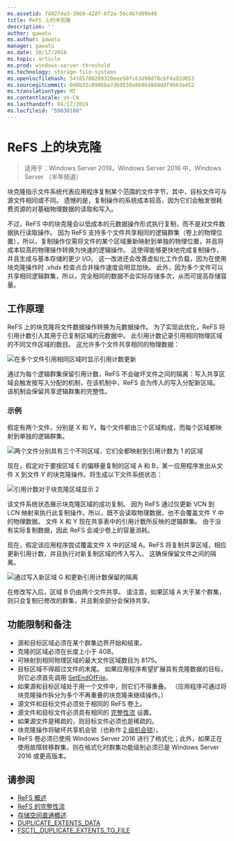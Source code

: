 ```yaml
---
ms.assetid: fd427da3-3869-428f-bf2a-56c4b7d99b40
title: ReFS 上的块克隆
description: ''
author: gawatu
ms.author: gawatu
manager: gawatu
ms.date: 10/17/2018
ms.topic: article
ms.prod: windows-server-threshold
ms.technology: storage-file-systems
ms.openlocfilehash: 54165700209320eee50fc63d98d78cbf4a92d053
ms.sourcegitcommit: 0d0b32c8986ba7db9536e0b8648d4ddf9b03e452
ms.translationtype: MT
ms.contentlocale: zh-CN
ms.lasthandoff: 04/17/2019
ms.locfileid: "59838108"
---
```

# <a name="block-cloning-on-refs"></a>ReFS 上的块克隆

>适用于：Windows Server 2019，Windows Server 2016 中，Windows Server （半年频道）

块克隆指示文件系统代表应用程序复制某个范围的文件字节，其中，目标文件可与源文件相同或不同。 遗憾的是，复制操作的系统成本较高，因为它们会触发很耗费资源的对基础物理数据的读取和写入。 

不过，ReFS 中的块克隆会以低成本的元数据操作形式执行复制，而不是对文件数据执行读取操作。 因为 ReFS 支持多个文件共享相同的逻辑群集（卷上的物理位置），所以，复制操作仅需将文件的某个区域重新映射到单独的物理位置，并且将成本较高的物理操作转换为快速的逻辑操作。 这使得能够更快地完成复制操作，并且生成与基本存储的更少 I/O。 这一改进还会改善虚拟化工作负载，因为在使用块克隆操作时 .vhdx 检查点合并操作速度会明显加快。 此外，因为多个文件可以共享相同逻辑群集，所以，完全相同的数据不会实际存储多次，从而可提高存储容量。 
  
## <a name="how-it-works"></a>工作原理 

ReFS 上的块克隆将文件数据操作转换为元数据操作。 为了实现此优化，ReFS 将引用计数引入其用于已复制区域的元数据中。 此引用计数记录引用相同物理区域的不同文件区域的数目。 这允许多个文件共享相同的物理数据：

![在多个文件引用相同区域时显示引用计数更新](media/ref-count-example.gif)

通过为每个逻辑群集保留引用计数，ReFS 不会破坏文件之间的隔离：写入共享区域会触发按写入分配的机制，在该机制中，ReFS 会为传入的写入分配新区域。 该机制会保留共享逻辑群集的完整性。 

### <a name="example"></a>示例
假定有两个文件，分别是 X 和 Y，每个文件都由三个区域构成，而每个区域都映射到单独的逻辑群集。

![两个文件分别具有三个不同区域，它们全都映射到引用计数为 1 的区域](media/block-clone-1.png)

现在，假定对于要按区域 E 的偏移量复制的区域 A 和 B，某一应用程序发出从文件 X 到文件 Y 的块克隆操作。将生成以下文件系统状态：

![引用计数对于块克隆区域显示 2](media/block-clone-2.png)

该文件系统状态展示块克隆区域的成功复制。 因为 ReFS 通过仅更新 VCN 到 LCN 映射来执行此复制操作，所以，既不会读取物理数据，也不会覆盖文件 Y 中的物理数据。 文件 X 和 Y 现在共享表中的引用计数所反映的逻辑群集。 由于没有实际复制数据，因此 ReFS 会减少卷上的容量消耗。 

现在，假定该应用程序尝试覆盖文件 X 中的区域 A。ReFS 将复制共享区域，相应更新引用计数，并且执行对新复制区域的传入写入。 这确保保留文件之间的隔离。   

![通过写入新区域 G 和更新引用计数保留的隔离](media/block-clone-3.png)

在修改写入后，区域 B 仍由两个文件共享。 请注意，如果区域 A 大于某个群集，则只会复制已修改的群集，并且剩余部分会保持共享。


## <a name="functionality-restrictions-and-remarks"></a>功能限制和备注
- 源和目标区域必须在某个群集边界开始和结束。 
- 克隆的区域必须在长度上小于 4GB。 
- 可映射到相同物理区域的最大文件区域数目为 8175。
- 目标区域不得超过文件的末尾。 如果应用程序希望扩展具有克隆数据的目标，则它必须首先调用 [SetEndOfFile](https://msdn.microsoft.com/library/windows/desktop/aa365531(v=vs.85).aspx)。 
- 如果源和目标区域处于用一个文件中，则它们不得重叠。 （应用程序可通过将块克隆操作拆分为多个不再重叠的块克隆来继续操作。）
- 源文件和目标文件必须处于相同的 ReFS 卷上。 
- 源文件和目标文件必须具有相同的 [完整性流](https://msdn.microsoft.com/library/windows/desktop/gg258117(v=vs.85).aspx) 设置。 
- 如果源文件是稀疏的，则目标文件必须也是稀疏的。 
- 块克隆操作将破坏共享机会锁（也称作 [2 级机会锁](https://msdn.microsoft.com/library/windows/desktop/aa365713(v=vs.85).aspx)）。
- ReFS 卷必须已使用 Windows Server 2016 进行了格式化；此外，如果正在使用故障转移群集，则在格式化时群集功能级别必须已是 Windows Server 2016 或更高版本。 

## <a name="see-also"></a>请参阅

-   [ReFS 概述](refs-overview.md)
-   [ReFS 的完整性流](integrity-streams.md)
-   [存储空间直通概述](../storage-spaces/storage-spaces-direct-overview.md)
-   [DUPLICATE_EXTENTS_DATA](https://msdn.microsoft.com/library/windows/desktop/mt590821(v=vs.85).aspx)
-   [FSCTL_DUPLICATE_EXTENTS_TO_FILE](https://msdn.microsoft.com/library/windows/desktop/mt590823(v=vs.85).aspx)
